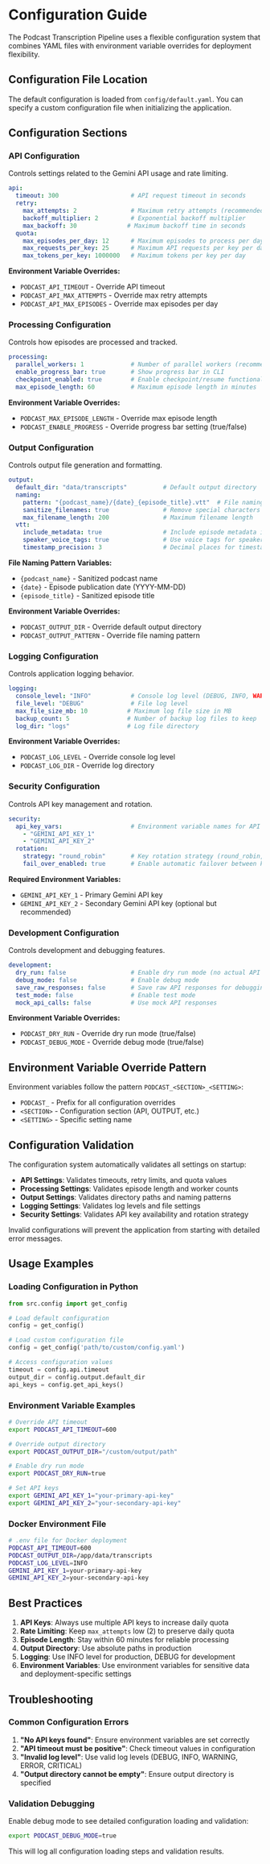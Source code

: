 # Configuration Guide

The Podcast Transcription Pipeline uses a flexible configuration system that combines YAML files with environment variable overrides for deployment flexibility.

## Configuration File Location

The default configuration is loaded from `config/default.yaml`. You can specify a custom configuration file when initializing the application.

## Configuration Sections

### API Configuration

Controls settings related to the Gemini API usage and rate limiting.

```yaml
api:
  timeout: 300                    # API request timeout in seconds
  retry:
    max_attempts: 2               # Maximum retry attempts (recommended: 2 to preserve quota)
    backoff_multiplier: 2         # Exponential backoff multiplier
    max_backoff: 30              # Maximum backoff time in seconds
  quota:
    max_episodes_per_day: 12      # Maximum episodes to process per day
    max_requests_per_key: 25      # Maximum API requests per key per day
    max_tokens_per_key: 1000000   # Maximum tokens per key per day
```

**Environment Variable Overrides:**
- `PODCAST_API_TIMEOUT` - Override API timeout
- `PODCAST_API_MAX_ATTEMPTS` - Override max retry attempts
- `PODCAST_API_MAX_EPISODES` - Override max episodes per day

### Processing Configuration

Controls how episodes are processed and tracked.

```yaml
processing:
  parallel_workers: 1             # Number of parallel workers (recommended: 1 due to rate limits)
  enable_progress_bar: true       # Show progress bar in CLI
  checkpoint_enabled: true        # Enable checkpoint/resume functionality
  max_episode_length: 60          # Maximum episode length in minutes
```

**Environment Variable Overrides:**
- `PODCAST_MAX_EPISODE_LENGTH` - Override max episode length
- `PODCAST_ENABLE_PROGRESS` - Override progress bar setting (true/false)

### Output Configuration

Controls output file generation and formatting.

```yaml
output:
  default_dir: "data/transcripts"          # Default output directory
  naming:
    pattern: "{podcast_name}/{date}_{episode_title}.vtt"  # File naming pattern
    sanitize_filenames: true               # Remove special characters from filenames
    max_filename_length: 200               # Maximum filename length
  vtt:
    include_metadata: true                 # Include episode metadata in VTT files
    speaker_voice_tags: true               # Use voice tags for speakers
    timestamp_precision: 3                 # Decimal places for timestamps (0-3)
```

**File Naming Pattern Variables:**
- `{podcast_name}` - Sanitized podcast name
- `{date}` - Episode publication date (YYYY-MM-DD)
- `{episode_title}` - Sanitized episode title

**Environment Variable Overrides:**
- `PODCAST_OUTPUT_DIR` - Override default output directory
- `PODCAST_OUTPUT_PATTERN` - Override file naming pattern

### Logging Configuration

Controls application logging behavior.

```yaml
logging:
  console_level: "INFO"           # Console log level (DEBUG, INFO, WARNING, ERROR, CRITICAL)
  file_level: "DEBUG"             # File log level
  max_file_size_mb: 10           # Maximum log file size in MB
  backup_count: 5                # Number of backup log files to keep
  log_dir: "logs"                # Log file directory
```

**Environment Variable Overrides:**
- `PODCAST_LOG_LEVEL` - Override console log level
- `PODCAST_LOG_DIR` - Override log directory

### Security Configuration

Controls API key management and rotation.

```yaml
security:
  api_key_vars:                   # Environment variable names for API keys
    - "GEMINI_API_KEY_1"
    - "GEMINI_API_KEY_2"
  rotation:
    strategy: "round_robin"       # Key rotation strategy (round_robin, random)
    fail_over_enabled: true       # Enable automatic failover between keys
```

**Required Environment Variables:**
- `GEMINI_API_KEY_1` - Primary Gemini API key
- `GEMINI_API_KEY_2` - Secondary Gemini API key (optional but recommended)

### Development Configuration

Controls development and debugging features.

```yaml
development:
  dry_run: false                  # Enable dry run mode (no actual API calls)
  debug_mode: false               # Enable debug mode
  save_raw_responses: false       # Save raw API responses for debugging
  test_mode: false                # Enable test mode
  mock_api_calls: false           # Use mock API responses
```

**Environment Variable Overrides:**
- `PODCAST_DRY_RUN` - Override dry run mode (true/false)
- `PODCAST_DEBUG_MODE` - Override debug mode (true/false)

## Environment Variable Override Pattern

Environment variables follow the pattern `PODCAST_<SECTION>_<SETTING>`:

- `PODCAST_` - Prefix for all configuration overrides
- `<SECTION>` - Configuration section (API, OUTPUT, etc.)
- `<SETTING>` - Specific setting name

## Configuration Validation

The configuration system automatically validates all settings on startup:

- **API Settings**: Validates timeouts, retry limits, and quota values
- **Processing Settings**: Validates episode length and worker counts
- **Output Settings**: Validates directory paths and naming patterns
- **Logging Settings**: Validates log levels and file settings
- **Security Settings**: Validates API key availability and rotation strategy

Invalid configurations will prevent the application from starting with detailed error messages.

## Usage Examples

### Loading Configuration in Python

```python
from src.config import get_config

# Load default configuration
config = get_config()

# Load custom configuration file
config = get_config('path/to/custom/config.yaml')

# Access configuration values
timeout = config.api.timeout
output_dir = config.output.default_dir
api_keys = config.get_api_keys()
```

### Environment Variable Examples

```bash
# Override API timeout
export PODCAST_API_TIMEOUT=600

# Override output directory
export PODCAST_OUTPUT_DIR="/custom/output/path"

# Enable dry run mode
export PODCAST_DRY_RUN=true

# Set API keys
export GEMINI_API_KEY_1="your-primary-api-key"
export GEMINI_API_KEY_2="your-secondary-api-key"
```

### Docker Environment File

```bash
# .env file for Docker deployment
PODCAST_API_TIMEOUT=600
PODCAST_OUTPUT_DIR=/app/data/transcripts
PODCAST_LOG_LEVEL=INFO
GEMINI_API_KEY_1=your-primary-api-key
GEMINI_API_KEY_2=your-secondary-api-key
```

## Best Practices

1. **API Keys**: Always use multiple API keys to increase daily quota
2. **Rate Limiting**: Keep `max_attempts` low (2) to preserve daily quota
3. **Episode Length**: Stay within 60 minutes for reliable processing
4. **Output Directory**: Use absolute paths in production
5. **Logging**: Use INFO level for production, DEBUG for development
6. **Environment Variables**: Use environment variables for sensitive data and deployment-specific settings

## Troubleshooting

### Common Configuration Errors

1. **"No API keys found"**: Ensure environment variables are set correctly
2. **"API timeout must be positive"**: Check timeout values in configuration
3. **"Invalid log level"**: Use valid log levels (DEBUG, INFO, WARNING, ERROR, CRITICAL)
4. **"Output directory cannot be empty"**: Ensure output directory is specified

### Validation Debugging

Enable debug mode to see detailed configuration loading and validation:

```bash
export PODCAST_DEBUG_MODE=true
```

This will log all configuration loading steps and validation results.